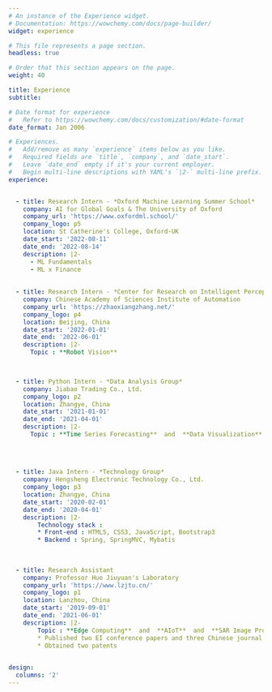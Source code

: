 ```yaml
---
# An instance of the Experience widget.
# Documentation: https://wowchemy.com/docs/page-builder/
widget: experience

# This file represents a page section.
headless: true

# Order that this section appears on the page.
weight: 40

title: Experience
subtitle:

# Date format for experience
#   Refer to https://wowchemy.com/docs/customization/#date-format
date_format: Jan 2006

# Experiences.
#   Add/remove as many `experience` items below as you like.
#   Required fields are `title`, `company`, and `date_start`.
#   Leave `date_end` empty if it's your current employer.
#   Begin multi-line descriptions with YAML's `|2-` multi-line prefix.
experience:


  - title: Research Intern - *Oxford Machine Learning Summer School*
    company: AI for Global Goals & The University of Oxford
    company_url: 'https://www.oxfordml.school/'
    company_logo: p5
    location: St Catherine's College, Oxford-UK 
    date_start: '2022-08-11'
    date_end: '2022-08-14'
    description: |2-
      - ML Fundamentals
      - ML x Finance
      
      
  - title: Research Intern - *Center for Research on Intelligent Perception and Computing*
    company: Chinese Academy of Sciences Institute of Automation
    company_url: 'https://zhaoxiangzhang.net/'
    company_logo: p4
    location: Beijing, China
    date_start: '2022-01-01'
    date_end: '2022-06-01'
    description: |2-
      Topic : **Robot Vision**
    


  - title: Python Intern - *Data Analysis Group*
    company: Jiabao Trading Co., Ltd.
    company_logo: p2
    location: Zhangye, China
    date_start: '2021-01-01'
    date_end: '2021-04-01'
    description: |2-
      Topic : **Time Series Forecasting**  and  **Data Visualization**
    
  
       
        
  - title: Java Intern - *Technology Group*
    company: Hengsheng Electronic Technology Co., Ltd. 
    company_logo: p3
    location: Zhangye, China
    date_start: '2020-02-01'
    date_end: '2020-04-01'
    description: |2-
        Technology stack :     
        * Front-end : HTML5, CSS3, JavaScript, Bootstrap3
        * Backend : Spring, SpringMVC, Mybatis
   
        
        
  - title: Research Assistant
    company: Professor Huo Jiuyuan's Laboratory
    company_url: 'https://www.lzjtu.cn/'
    company_logo: p1
    location: Lanzhou, China
    date_start: '2019-09-01'
    date_end: '2021-06-01'
    description: |2-
        Topic : **Edge Computing**  and  **AIoT**  and  **SAR Image Processing**        
        * Published two EI conference papers and three Chinese journal papers
        * Obtained two patents

  
design:
  columns: '2'
---
```

